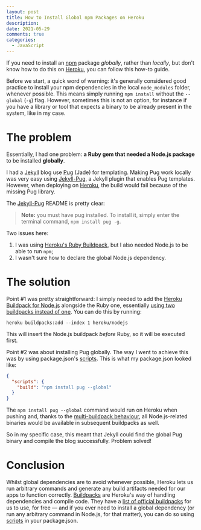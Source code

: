 ```yaml
---
layout: post
title: How to Install Global npm Packages on Heroku
description:
date: 2021-05-29
comments: true
categories:
  - JavaScript
---
```


If you need to install an [npm] package _globally_, rather than _locally_, but don't know how to do this on [Heroku], you can follow this how-to guide.

<!--more-->

Before we start, a quick word of warning: it's generally considered good practice to install your npm dependencies in the local `node_modules` folder, whenever possible. This means simply running `npm install` without the `--global` (`-g`) flag. However, sometimes this is not an option, for instance if you have a library or tool that expects a binary to be already present in the system, like in my case.

# The problem

Essentially, I had one problem: **a Ruby gem that needed a Node.js package** to be installed **globally**.

I had a [Jekyll] blog use [Pug] (Jade) for templating. Making Pug work locally was very easy using [Jekyll-Pug], a Jekyll plugin that enables Pug templates. However, when deploying on [Heroku], the build would fail because of the missing Pug library.

The [Jekyll-Pug] README is pretty clear:

> **Note:** you must have pug installed. To install it, simply enter the terminal command, `npm install pug -g`.

Two issues here:

1. I was using [Heroku's Ruby Buildpack](https://github.com/heroku/heroku-buildpack-ruby), but I also needed Node.js to be able to run `npm`;
2. I wasn't sure how to declare the global Node.js dependency.

# The solution

Point #1 was pretty straightforward: I simply needed to add the [Heroku Buildpack for Node.js](https://elements.heroku.com/buildpacks/heroku/heroku-buildpack-nodejs) alongside the Ruby one, essentially [using two buildpacks instead of one](https://devcenter.heroku.com/articles/using-multiple-buildpacks-for-an-app). You can do this by running:

```
heroku buildpacks:add --index 1 heroku/nodejs
```

This will insert the Node.js buildpack *before* Ruby, so it will be executed first.

Point #2 was about installing Pug globally. The way I went to achieve this was by using package.json's [scripts]. This is what my package.json looked like:

```json
{
  "scripts": {
    "build": "npm install pug --global"
  }
}
```

The `npm install pug --global` command would run on Heroku when pushing and, thanks to the [multi-buildpack behaviour](https://devcenter.heroku.com/articles/nodejs-support#multi-buildpack-behavior), all Node.js-related binaries would be available in subsequent buildpacks as well.

So in my specific case, this meant that Jekyll could find the global Pug binary and compile the blog successfully. Problem solved!

# Conclusion

Whilst global dependencies are to avoid whenever possible, Heroku lets us run arbitrary commands and generate any build artifacts needed for our apps to function correctly. [Buildpacks](https://devcenter.heroku.com/articles/buildpacks) are Heroku's way of handling dependencies and compile code. They have a [list of official buildpacks](https://devcenter.heroku.com/articles/buildpacks#officially-supported-buildpacks) for us to use, for free — and if you ever need to install a global dependency (or run any arbitrary command in Node.js, for that matter), you can do so using [scripts] in your package.json.

[npm]: https://www.npmjs.com/
[Heroku]: https://www.heroku.com/
[Jekyll]: https://jekyllrb.com/
[Pug]: https://pugjs.org/
[Jekyll-Pug]: https://github.com/DougBeney/jekyll-pug
[scripts]: https://docs.npmjs.com/cli/v7/using-npm/scripts